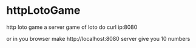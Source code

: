 # httpLotoGame
http loto game a server game of loto do curl ip:8080

or in you browser make http://localhost:8080
server give you 10 numbers
